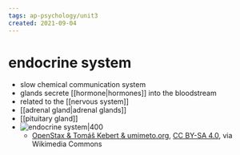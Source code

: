 ```yaml
---
tags: ap-psychology/unit3 
created: 2021-09-04
---
```


# endocrine system

- slow chemical communication system
- glands secrete [[hormone|hormones]] into the bloodstream
- related to the [[nervous system]]
- [[adrenal gland|adrenal glands]]
- [[pituitary gland]]
- ![endocrine system|400](https://upload.wikimedia.org/wikipedia/commons/7/78/Endocrine_English.svg)
	- <a href="https://commons.wikimedia.org/wiki/File:Endocrine_English.svg">OpenStax &amp; Tomáš Kebert &amp; umimeto.org</a>, <a href="https://creativecommons.org/licenses/by-sa/4.0">CC BY-SA 4.0</a>, via Wikimedia Commons 
